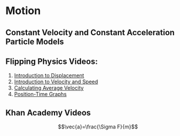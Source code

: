 # Motion
## Constant Velocity and Constant Acceleration Particle Models


## Flipping Physics Videos:

1. [Introduction to Displacement](https://www.flippingphysics.com/introduction-to-displacement.html)
2. [Introduction to Velocity and Speed](https://www.flippingphysics.com/introduction-to-velocity-and-speed.html)
3. [Calculating Average Velocity](https://www.flippingphysics.com/average-velocity-example-problem-with-three-velocities.html)
4. [Position-Time Graphs](https://www.flippingphysics.com/understanding-and-walking-graphs-of-position-as-a-function-of-time.html)


## Khan Academy Videos


$$\vec{a}=\frac{\Sigma F}{m}$$
